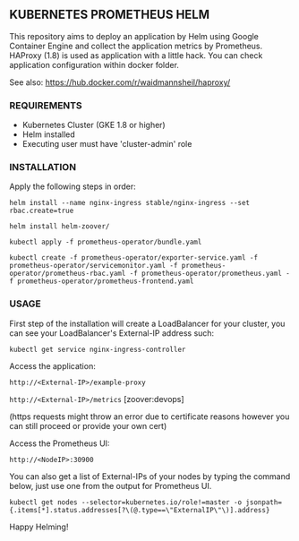 ## KUBERNETES PROMETHEUS HELM

This repository aims to deploy an application by Helm using Google Container Engine and collect the application metrics by Prometheus. HAProxy (1.8) is used as application with a little hack. You can check application configuration within docker folder.

See also: https://hub.docker.com/r/waidmannsheil/haproxy/

### REQUIREMENTS

- Kubernetes Cluster (GKE 1.8 or higher)
- Helm installed
- Executing user must have 'cluster-admin' role

### INSTALLATION

Apply the following steps in order:

`helm install --name nginx-ingress stable/nginx-ingress --set rbac.create=true`

`helm install helm-zoover/`

`kubectl apply -f prometheus-operator/bundle.yaml`

`kubectl create -f prometheus-operator/exporter-service.yaml -f prometheus-operator/servicemonitor.yaml -f prometheus-operator/prometheus-rbac.yaml -f prometheus-operator/prometheus.yaml -f prometheus-operator/prometheus-frontend.yaml`

### USAGE

First step of the installation will create a LoadBalancer for your cluster, you can see your LoadBalancer's External-IP address such:

`kubectl get service nginx-ingress-controller`

Access the application:

`http://<External-IP>/example-proxy`

`http://<External-IP>/metrics` [zoover:devops]

(https requests might throw an error due to certificate reasons however you can still proceed or provide your own cert)

Access the Prometheus UI:

`http://<NodeIP>:30900`

You can also get a list of External-IPs of your nodes by typing the command below, just use one from the output for Prometheus UI.

`kubectl get nodes --selector=kubernetes.io/role!=master -o jsonpath={.items[*].status.addresses[?\(@.type==\"ExternalIP\"\)].address}`

Happy Helming!
